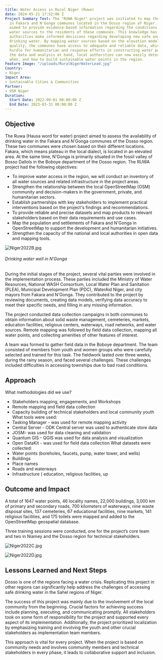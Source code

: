 ```yaml
---
title: Water Access in Rural Niger (Ruwa)
date: 2024-05-21 17:52:00 Z
Project Summary Text: The "RUWA Niger" project was initiated to map the water resources
  in Fakara and N'Gonga communes located in the Dosso region of Niger. The project
  aimed to provide evidence-based information regarding the conditions of existing
  water sources to the residents of these communes. This knowledge has helped local
  authorities make informed decisions regarding developing new safe and high-quality
  drinking water. By mapping water sources based on the elevation model and water
  quality, the communes have access to adequate and reliable data, which was a significant
  hurdle for humanitarian and response efforts in constructing water points. With
  the data and analysis at hand, local authorities can now easily determine where,
  when, and how to build sustainable water points in the region.
Feature Image: "/uploads/RuralNigerWaterLead.jpg"
Country:
- Niger
Impact Area:
- Sustainable Cities & Communities
Partner:
- OSM Niger
Duration:
  Start Date: 2022-09-01 00:00:00 Z
  End Date: 2023-03-31 00:00:00 Z
---
```


## Objective

The Ruwa (Hausa word for water) project aimed to assess the availability of drinking water in the Fakara and N'Gonga communes of the Dosso region.  These two communes were chosen based on their different locations. Fakara, which means plateau in the local dialect, is located in an elevated area. At the same time, N'Gonga is primarily situated in the fossil valley of Bosso Dallols in the Boboye department of the Dosso region. The RUWA project had the following objectives:
* To improve water access in the region, we will conduct an inventory of all water sources and related infrastructure in the project areas. 
* Strengthen the relationship between the local OpenStreetMap (OSM) community and decision-makers in the government, private, and humanitarian sectors. 
* Establish partnerships with key stakeholders to implement practical interventions based on the project's findings and recommendations. 
* To provide reliable and precise datasets and map products to relevant stakeholders based on their data requirements and use cases. 
* Map the population and settlements of Fakara and N'Gonga in OpenStreetMap to support the development and humanitarian initiatives.
* Strengthen the capacity of the national and local authorities in open data and mapping tools.

![Niger2022B.jpg](/uploads/Niger2022B.jpg)
<figcaption align = "left"><h6>Drinking water well in N’Gonga</h6></figcaption>

During the initial stages of the project, several vital parties were involved in the implementation process. These parties included the Ministry of Water Resources, National WASH Consortium, Local Water Plan and Sanitation (PLEA), Municipal Development Plan (PDC), WaterAid Niger, and city mayors from Fakara and N'Gonga. They contributed to the project by reviewing documents, creating data models, verifying data accuracy to meet their specific needs, and filling in any missing information.

The project conducted data collection campaigns in both communes to obtain information about solid waste management, cemeteries, markets, education facilities, religious centers, waterways, road networks, and water sources. Remote mapping was followed by field data collection, mapping all water points, and collecting amenities of other features of interest.

A team was formed to gather field data in the Boboye department. The team consisted of members from youth and women groups who were carefully selected and trained for this task. The fieldwork lasted over three weeks, during the rainy season, and faced several challenges. These challenges included difficulties in accessing townships due to bad road conditions.

## Approach

What methodologies did we use? 
* Stakeholders mapping, engagements, and Workshops
* Remote mapping and field data collection
* Capacity building of technical stakeholders and local community youth
What tools were used:
* Tasking Manager - was used for remote mapping activity
* Central Server - ODK Central server was used to authenticate store data
* JOSM- was used for data cleaning and validation
* Quantum GIS - QGIS was used for data analysis and visualization
* Open DataKit - was used for field data collection
What datasets were collected:
* Water points (boreholes, faucets, pump, water tower, and wells)
* Buildings
* Place names
* Roads and waterways
* Infrastructure ( education, religious facilities, up

## Outcome and Impact

A total of 1647 water points, 46 locality names, 22,000 buildings, 3,000 km of primary and secondary roads, 700 kilometers of waterways, nine waste disposal sites, 137 cemeteries, 67 educational facilities, nine markets, 141 religious facilities, and 175 toilets were mapped and added to the OpenStreetMap geospatial database.

Three training sessions were conducted, one for the project’s core team and two in Niamey and the Dosso region for technical stakeholders.

![Niger2022C.jpg](/uploads/Niger2022C.jpg)

![Niger2022D.jpg](/uploads/Niger2022D.jpg)

## Lessons Learned and Next Steps

Dosso is one of the regions facing a water crisis. Replicating this project in other regions can significantly help address the challenges of accessing safe drinking water in the Sahel regions of Niger.

The success of this project was mainly due to the involvement of the local community from the beginning. Crucial factors for achieving success include planning, executing, and communicating promptly. All stakeholders took on some form of responsibility for the project and supported every aspect of its implementation. Additionally, the project prioritized localization by emphasizing training and involving the youth and other crucial stakeholders as implementation team members.

This approach is vital for every project. When the project is based on community needs and involves community members and technical stakeholders in every phase, it leads to collaborative support and inclusion.

